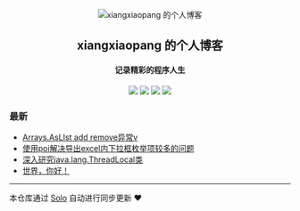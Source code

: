 <p align="center"><img alt="xiangxiaopang 的个人博客" src="https://static.b3log.org/images/brand/solo-32.png"></p><h2 align="center">
xiangxiaopang 的个人博客
</h2>

<h4 align="center">记录精彩的程序人生</h4>
<p align="center"><a title="xiangxiaopang 的个人博客" target="_blank" href="https://github.com/xiangxiaopang/solo-blog"><img src="https://img.shields.io/github/last-commit/xiangxiaopang/solo-blog.svg?style=flat-square&color=FF9900"></a>
<a title="GitHub repo size in bytes" target="_blank" href="https://github.com/xiangxiaopang/solo-blog"><img src="https://img.shields.io/github/repo-size/xiangxiaopang/solo-blog.svg?style=flat-square"></a>
<a title="Solo Version" target="_blank" href="https://github.com/b3log/solo/releases"><img src="https://img.shields.io/badge/solo-3.6.7-f1e05a.svg?style=flat-square&color=blueviolet"></a>
<a title="Hits" target="_blank" href="https://github.com/b3log/hits"><img src="https://hits.b3log.org/xiangxiaopang/solo-blog.svg"></a></p>

### 最新

* [Arrays.AsLIst  add remove异常v](http://www.xjjblog.com:8082/articles/2019/11/29/1575011333849.html)
* [使用poi解决导出excel内下拉框枚举项较多的问题](http://www.xjjblog.com:8082/articles/2019/11/29/1575011119612.html)
* [深入研究java.lang.ThreadLocal类](http://www.xjjblog.com:8082/articles/2019/11/29/1575010687255.html)
* [世界，你好！](http://www.xjjblog.com:8082/hello-solo)



---

本仓库通过 [Solo](https://github.com/b3log/solo) 自动进行同步更新 ❤️ 